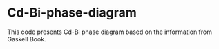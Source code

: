 # Cd-Bi-phase-diagram
This code presents Cd-Bi phase diagram based on the information from Gaskell Book.
